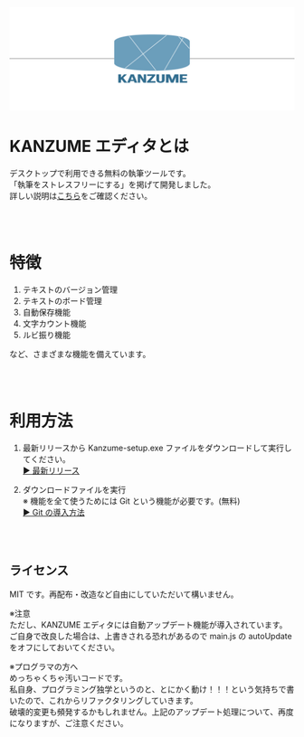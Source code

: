 ![イメージ](image.jpg)

# KANZUME エディタとは

デスクトップで利用できる無料の執筆ツールです。<br>
「執筆をストレスフリーにする」を掲げて開発しました。<br>
詳しい説明は[こちら](https://note.com/onolog_review/n/n0678467fb1ac)をご確認ください。<br>

<br><br>

# 特徴

1. テキストのバージョン管理
2. テキストのボード管理
3. 自動保存機能
4. 文字カウント機能
5. ルビ振り機能

など、さまざまな機能を備えています。

<br><br>

# 利用方法

1. 最新リリースから Kanzume-setup.exe ファイルをダウンロードして実行してください。<br>
   [▶ 最新リリース](https://github.com/onolog2021/kanzume/releases/latest)<br>

2. ダウンロードファイルを実行  
   ※ 機能を全て使うためには Git という機能が必要です。(無料)<br>
   [▶ Git の導入方法](https://note.com/onolog_review/n/ne20e938d8a3b)

<br><br>

## ライセンス

MIT です。再配布・改造など自由にしていただいて構いません。<br>

※注意<br>
ただし、KANZUME エディタには自動アップデート機能が導入されています。ご自身で改良した場合は、上書きされる恐れがあるので main.js の autoUpdate をオフにしておいてください。<br>

※プログラマの方へ<br>
めっちゃくちゃ汚いコードです。<br>
私自身、プログラミング独学というのと、とにかく動け！！！という気持ちで書いたので、これからリファクタリングしていきます。<br>
破壊的変更も頻発するかもしれません。上記のアップデート処理について、再度になりますが、ご注意ください。<br>
